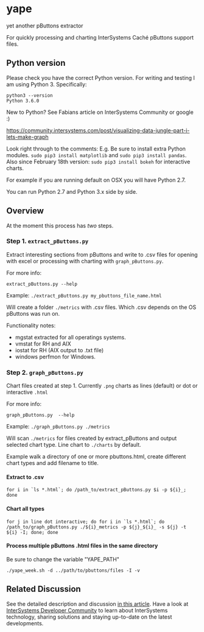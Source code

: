 # yape
yet another pButtons extractor

For quickly processing and charting InterSystems Caché pButtons support files.

## Python version

Please check you have the correct Python version. For writing and testing I am using Python 3. Specifically:

    python3 --version
    Python 3.6.0

New to Python? See Fabians article on InterSystems Community or google :)

https://community.intersystems.com/post/visualizing-data-jungle-part-i-lets-make-graph

Look right through to the comments: E.g. Be sure to install extra Python modules. `sudo pip3 install matplotlib` and `sudo pip3 install pandas`. Also since February 18th version: `sudo pip3 install bokeh` for interactive charts.

For example if you are running default on OSX you will have Python 2.7.

You can run Python 2.7 and Python 3.x side by side.

## Overview
At the moment this process has _two_ steps.

### Step 1. `extract_pButtons.py`

Extract interesting sections from pButtons and write to .csv files for opening with excel or processing with charting with `graph_pButtons.py`.

For more info:

`extract_pButtons.py --help`

Example:
`./extract_pButtons.py my_pbuttons_file_name.html`

Will create a folder `./metrics` with .csv files. Which .csv depends on the OS pButtons was run on.

Functionality notes:

- mgstat extracted for all operatings systems.
- vmstat for RH and AIX
- iostat for RH (AIX output to .txt file)
- windows perfmon for Windows.

### Step 2. `graph_pButtons.py`

Chart files created at step 1. Currently `.png` charts as lines (default) or dot or interactive `.html`

For more info:

`graph_pButtons.py  --help`

Example:
`./graph_pButtons.py ./metrics`

Will scan `./metrics` for files created by extract_pButtons and output selected chart type. Line chart to `./charts` by default.

Example walk a directory of one or more pbuttons.html, create different chart types and add filename to title.

#### Extract to .csv

    for i in `ls *.html`; do /path_to/extract_pButtons.py $i -p ${i}_; done

#### Chart all types

    for j in line dot interactive; do for i in `ls *.html`; do /path_to/graph_pButtons.py ./${i}_metrics -p ${j}_${i}_ -s ${j} -t ${i} -I; done; done


#### Process multiple pButtons .html files in the same directory

Be sure to change the variable "YAPE_PATH"

    ./yape_week.sh -d ../path/to/pbuttons/files -I -v


## Related Discussion
See the detailed description and discussion [in this article](https://community.intersystems.com/post/yape-yet-another-pbuttons-extractor-and-automatically-create-charts).
Have a look at [InterSystems Developer Community](community.intersystems.com) to learn about InterSystems technology, sharing solutions and staying up-to-date on the latest developments.
